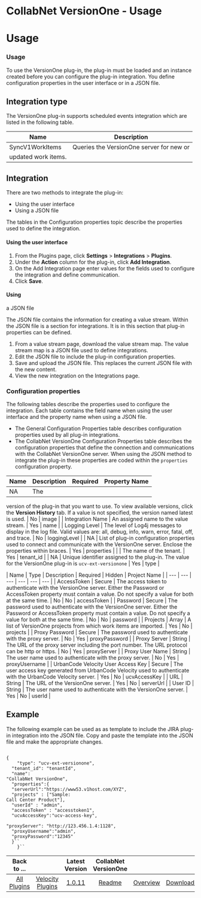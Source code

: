
CollabNet VersionOne - Usage
============================

# Usage



### Usage




To use the VersionOne plug-in, the plug-in must be loaded and an instance created before you can 
configure the plug-in integration. You define configuration properties in the user interface or in a JSON file. 



Integration type
----------------


The VersionOne plug-in supports scheduled events integration which are listed in the
 following table.




| Name | Description |
| --- | --- |
| SyncV1WorkItems | Queries the VersionOne server for new or 
updated work items. |


Integration
-----------


There are two methods to integrate the plug-in:


* Using the user 
interface
* Using a JSON file


The tables in the Configuration properties topic describe the properties used to define 
the integration.


#### Using the user interface


1. From the Plugins page, click **Settings** > **Integrations** > 
**Plugins**.
2. Under the **Action** column for the plug-in, click **Add Integration**.
3. On the Add Integration page 
enter values for the fields used to configure the integration and define communication.
4. Click **Save**.


#### Using 
a JSON file


The JSON file contains the information for creating a value stream. Within the JSON file is a section for 
integrations. It is in this section that plug-in properties can be defined. 


1. From a value stream page, download the
 value stream map. The value stream map is a JSON file used to define integrations.
2. Edit the JSON file to include the
 plug-in configuration properties.
3. Save and upload the JSON file. This replaces the current JSON file with the new 
content.
4. View the new integration on the Integrations page.


### Configuration properties


The following tables 
describe the properties used to configure the integration. Each table contains the field name when using the user 
interface and the property name when using a JSON file. 


* The General Configuration Properties table describes 
configuration properties used by all plug-in integrations.
* The CollabNet VersionOne Configuration Properties table 
describes the configuration properties that define the connection and communications with the CollabNet VersionOne 
server. When using the JSON method to integrate the plug-in these properties are coded within the `properties` 
configuration property.




| Name | Description | Required | Property Name |
| --- | --- | --- | --- |
| NA | The 
version of the plug-in that you want to use. To view available versions, click the **Version History** tab. If a value 
is not specified, the version named latest is used. | No | image |
| Integration Name | An assigned name to the value 
stream. | Yes | name |
| Logging Level | The level of Log4j messages to display in the log file. Valid values are: all, 
debug, info, warn, error, fatal, off, and trace. | No | loggingLevel |
| NA | List of plug-in configuration properties 
used to connect and communicate with the VersionOne server. Enclose the properties within braces. | Yes | properties |
|
  | The name of the tenant. | Yes | tenant\_id |
| NA | Unique identifier assigned to the plug-in. The value for the 
VersionOne plug-in is `ucv-ext-versionone` | Yes | type |




| Name | Type | Description | Required | Hidden | Project 
Name |
| --- | --- | --- | --- | --- | --- |
| AccessToken | Secure | The access token to authenticate with the 
VersionOne server. Either the Password or AccessToken property must contain a value. Do not specify a value for both at 
the same time. | No | No | accessToken |
| Password | Secure | The password used to authenticate with the VersionOne 
server. Either the Password or AccessToken property must contain a value. Do not specify a value for both at the same 
time. | No | No | password |
| Projects | Array | A list of VersionOne projects from which work items are imported. | 
Yes | No | projects |
| Proxy Password | Secure | The password used to authenticate with the proxy server. | No | Yes | 
proxyPassword |
| Proxy Server | String | The URL of the proxy server including the port number. The URL protocol can be
 http or https. | No | Yes | proxyServer |
| Proxy User Name | String | The user name used to authenticate with the 
proxy server. | No | Yes | proxyUsername |
| UrbanCode Velocity User Access Key | Secure | The user access key generated
 from UrbanCode Velocity used to authenticate with the UrbanCode Velocity server. | Yes | No | ucvAccessKey |
| URL | 
String | The URL of the VersionOne server. | Yes | No | serverUrl |
| User ID | String | The user name used to 
authenticate with the VersionOne server. | Yes | No | userId |


Example
-------


The following example can be used as 
as template to include the JIRA plug-in integration into the JSON file. Copy and paste the template into the JSON file 
and make the appropriate changes.



```

{
    "type": "ucv-ext-versionone",
  "tenant_id": "tenantId", 
  "name": 
"CollabNet VersionOne", 
  "properties":{ 
  "serverUrl":"https://www53.v1host.com/XYZ",
  "projects" : ["Sample: 
Call Center Product"],
  "userId" : "admin",
  "accessToken" : "accesstoken1",
  "ucvAccessKey":"ucv-access-key",
  
"proxyServer": "http://123.456.1.4:1128",
  "proxyUsername":"admin",
  "proxyPassword":"12345"
  }``
    }``

```





|Back to ...||Latest Version|CollabNet VersionOne |||
| :---: | :---: | :---: | :---: | :---: | :---: |
|[All Plugins](../../index.md)|[Velocity Plugins](../README.md)|[1.0.11]()|[Readme](README.md)|[Overview](overview.md)|[Downloads](downloads.md)|
